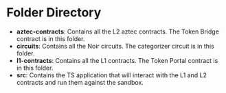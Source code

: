 # Folder Directory

* **aztec-contracts**: Contains all the L2 aztec contracts. The Token Bridge contract is in this folder.
* **circuits**: Contains all the Noir circuits. The categorizer circuit is in this folder.
* **l1-contracts**: Contains all the L1 contracts. The Token Portal contract is in this folder.
* **src**: Contains the TS application that will interact with the L1 and L2 contracts and run them against the sandbox.

